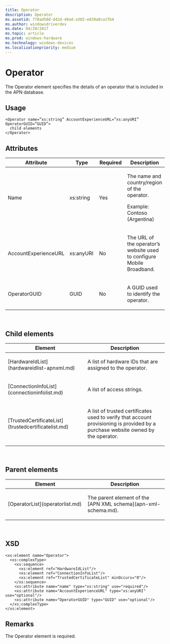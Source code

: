 ```yaml
---
title: Operator
description: Operator
ms.assetid: 770ad50d-d42d-49ad-a302-e839a0ca1fb4
ms.author: windowsdriverdev
ms.date: 04/20/2017
ms.topic: article
ms.prod: windows-hardware
ms.technology: windows-devices
ms.localizationpriority: medium
---
```


# Operator


The Operator element specifies the details of an operator that is included in the APN database.

## <span id="Usage"></span><span id="usage"></span><span id="USAGE"></span>Usage


``` syntax
<Operator name=”xs:string” AccountExperienceURL=”xs:anyURI” OperatorGUID=”GUID”>
  child elements
</Operator>
```

## <span id="Attributes"></span><span id="attributes"></span><span id="ATTRIBUTES"></span>Attributes


<table>
<colgroup>
<col width="25%" />
<col width="25%" />
<col width="25%" />
<col width="25%" />
</colgroup>
<thead>
<tr class="header">
<th>Attribute</th>
<th>Type</th>
<th>Required</th>
<th>Description</th>
</tr>
</thead>
<tbody>
<tr class="odd">
<td><p>Name</p></td>
<td><p>xs:string</p></td>
<td><p>Yes</p></td>
<td><p>The name and country/region of the operator.</p>
<p>Example: Contoso (Argentina)</p></td>
</tr>
<tr class="even">
<td><p>AccountExperienceURL</p></td>
<td><p>xs:anyURI</p></td>
<td><p>No</p></td>
<td><p>The URL of the operator’s website used to configure Mobile Broadband.</p></td>
</tr>
<tr class="odd">
<td><p>OperatorGUID</p></td>
<td><p>GUID</p></td>
<td><p>No</p></td>
<td><p>A GUID used to identify the operator.</p></td>
</tr>
</tbody>
</table>

 

## <span id="Child_elements"></span><span id="child_elements"></span><span id="CHILD_ELEMENTS"></span>Child elements


<table>
<colgroup>
<col width="50%" />
<col width="50%" />
</colgroup>
<thead>
<tr class="header">
<th>Element</th>
<th>Description</th>
</tr>
</thead>
<tbody>
<tr class="odd">
<td><p>[HardwareIdList](hardwareidlist-apnxml.md)</p></td>
<td><p>A list of hardware IDs that are assigned to the operator.</p></td>
</tr>
<tr class="even">
<td><p>[ConnectionInfoList](connectioninfolist.md)</p></td>
<td><p>A list of access strings.</p></td>
</tr>
<tr class="odd">
<td><p>[TrustedCertificateList](trustedcertificatelist.md)</p></td>
<td><p>A list of trusted certificates used to verify that account provisioning is provided by a purchase website owned by the operator.</p></td>
</tr>
</tbody>
</table>

 

## <span id="Parent_elements"></span><span id="parent_elements"></span><span id="PARENT_ELEMENTS"></span>Parent elements


<table>
<colgroup>
<col width="50%" />
<col width="50%" />
</colgroup>
<thead>
<tr class="header">
<th>Element</th>
<th>Description</th>
</tr>
</thead>
<tbody>
<tr class="odd">
<td><p>[OperatorList](operatorlist.md)</p></td>
<td><p>The parent element of the [APN XML schema](apn-xml-schema.md).</p></td>
</tr>
</tbody>
</table>

 

## <span id="XSD"></span><span id="xsd"></span>XSD


``` syntax
<xs:element name="Operator">
  <xs:complexType>
    <xs:sequence>
      <xs:element ref="HardwareIdList"/>
      <xs:element ref="ConnectionInfoList"/>
      <xs:element ref="TrustedCertificateList" minOccurs="0"/>
    </xs:sequence>
    <xs:attribute name="name" type="xs:string" use="required"/>
    <xs:attribute name="AccountExperienceURL" type="xs:anyURI" use="optional"/>
    <xs:attribute name="OperatorGUID" type="GUID" use="optional"/>
  </xs:complexType>
</xs:element>
```

## <span id="Remarks"></span><span id="remarks"></span><span id="REMARKS"></span>Remarks


The Operator element is required.

 

 





